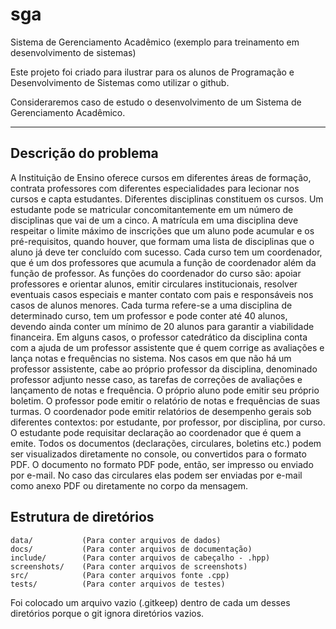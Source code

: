 # sga
Sistema de Gerenciamento Acadêmico (exemplo para treinamento em desenvolvimento de sistemas)

Este projeto foi criado para ilustrar para os alunos de Programação e Desenvolvimento de Sistemas como utilizar o github.

Consideraremos caso de estudo o desenvolvimento de um Sistema de Gerenciamento Acadêmico.

--------

## Descrição do problema

A Instituição de Ensino oferece cursos em diferentes áreas de formação, contrata professores com diferentes especialidades para lecionar nos cursos e capta estudantes. Diferentes disciplinas constituem os cursos. Um estudante pode se matricular concomitantemente em um número de disciplinas que vai de um a cinco. A matrícula em uma disciplina deve respeitar o limite máximo de inscrições que um aluno pode acumular e os pré-requisitos, quando houver, que formam uma lista de disciplinas que o aluno já deve ter concluído com sucesso. Cada curso tem um coordenador, que é um dos professores que acumula a função de coordenador além da função de professor. As funções do coordenador do curso são: apoiar professores e orientar alunos, emitir circulares institucionais, resolver eventuais casos especiais e manter contato com pais e responsáveis nos casos de alunos menores. Cada turma refere-se a uma disciplina de determinado curso, tem um professor e pode conter até 40 alunos, devendo ainda conter um mínimo de 20 alunos para garantir a viabilidade financeira. Em alguns casos, o professor catedrático da disciplina conta com a ajuda de um professor assistente que é quem corrige as avaliações e lança notas e frequências no sistema. Nos casos em que não há um professor assistente, cabe ao próprio professor da disciplina, denominado professor adjunto nesse caso, as tarefas de correções de avaliações e lançamento de notas e frequência. O próprio aluno pode emitir seu próprio boletim. O professor pode emitir o relatório de notas e frequências de suas turmas. O coordenador pode emitir relatórios de desempenho gerais sob diferentes contextos: por estudante, por professor, por disciplina, por curso. O estudante pode requisitar declaração ao coordenador que é quem a emite. Todos os documentos (declarações, circulares, boletins etc.) podem ser visualizados diretamente no console, ou convertidos para o formato PDF. O documento no formato PDF pode, então, ser impresso ou enviado por e-mail. No caso das circulares elas podem ser enviadas por e-mail como anexo PDF ou diretamente no corpo da mensagem.

## Estrutura de diretórios

    data/           (Para conter arquivos de dados)
    docs/           (Para conter arquivos de documentação)
    include/        (Para conter arquivos de cabeçalho - .hpp)
    screenshots/    (Para conter arquivos de screenshots)
    src/            (Para conter arquivos fonte .cpp)
    tests/          (Para conter arquivos de testes)

Foi colocado um arquivo vazio (.gitkeep) dentro de cada um desses diretórios 
porque o git ignora diretórios vazios.


